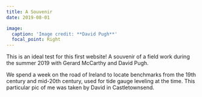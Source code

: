 ```yaml
---
title: A Souvenir
date: 2019-08-01

image:
  caption: 'Image credit: **David Pugh**'
  focal_point: Right
---
```

This is an ideal test for this first website!
A souvenir of a field work during the summer 2019 with Gerard McCarthy and David Pugh.

<!--more-->
We spend a week on the road of Ireland to locate benchmarks from the 19th century and mid-20th century, used for tide gauge leveling at the time. This particular pic of me was taken by David in Castletownsend.
